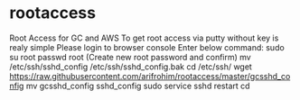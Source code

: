 # rootaccess
Root Access for GC and AWS
To get root access via putty without key is realy simple
Please login to browser console
Enter below command:
sudo su root
passwd root
(Create new root password and confirm)
mv /etc/ssh/sshd_config /etc/ssh/sshd_config.bak
cd /etc/ssh/
wget https://raw.githubusercontent.com/arifrohim/rootaccess/master/gcsshd_config
mv gcsshd_config sshd_config
sudo service sshd restart
cd


